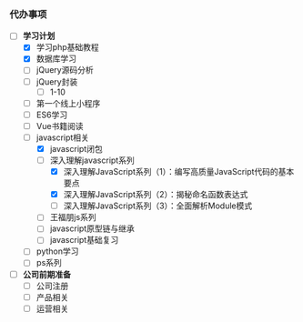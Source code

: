 ### 代办事项
- [ ] **学习计划**
    - [x] 学习php基础教程
    - [x] 数据库学习
    - [ ] jQuery源码分析 
    - [ ] jQuery封装
    	- [ ] 1-10 
    - [ ] 第一个线上小程序
    - [ ] ES6学习
    - [ ] Vue书籍阅读
    - [ ] javascript相关
        - [x] javascript闭包
        - [ ] 深入理解javascript系列
	        - [x] 深入理解JavaScript系列（1）：编写高质量JavaScript代码的基本要点
	        - [x] 深入理解JavaScript系列（2）：揭秘命名函数表达式 
	        - [ ] 深入理解JavaScript系列（3）：全面解析Module模式
        - [ ] 王福朋js系列
        - [ ] javascript原型链与继承
        - [ ] javascript基础复习
    -  [ ] python学习
    - [ ] ps系列
- [ ] **公司前期准备**
    - [ ] 公司注册
    - [ ] 产品相关
    - [ ] 运营相关
